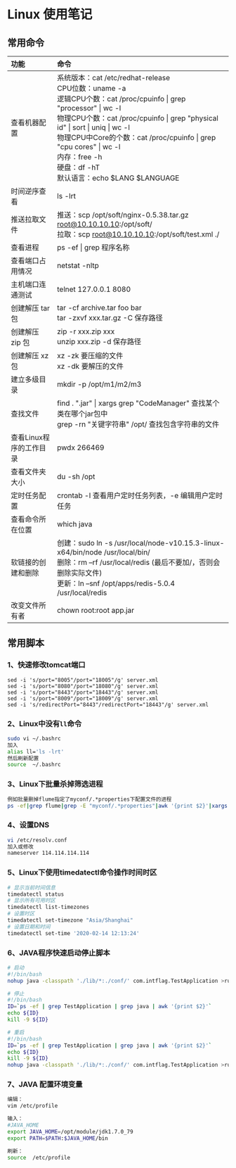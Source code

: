 # Linux 使用笔记
## 常用命令
|功能|命令|
|:----|:----|
|查看机器配置|系统版本：cat /etc/redhat-release<br>CPU位数：uname -a<br>逻辑CPU个数：cat /proc/cpuinfo \| grep "processor" \| wc -l<br>物理CPU个数：cat /proc/cpuinfo \| grep "physical id" \| sort \| uniq \| wc -l<br>物理CPU中Core的个数：cat /proc/cpuinfo \| grep "cpu cores" \| wc -l<br>内存：free -h<br>硬盘：df -hT<br>默认语言：echo $LANG $LANGUAGE|
|时间逆序查看|ls -lrt|
|推送拉取文件|推送：scp /opt/soft/nginx-0.5.38.tar.gz root@10.10.10.10:/opt/soft/<br>拉取：scp root@10.10.10.10:/opt/soft/test.xml ./|
|查看进程|ps -ef \| grep 程序名称|
|查看端口占用情况|netstat -nltp|
|主机端口连通测试|telnet 127.0.0.1 8080|
|创建解压 tar 包|tar -cf archive.tar foo bar<br>tar -zxvf xxx.tar.gz -C 保存路径|
|创建解压 zip 包|zip -r xxx.zip xxx<br>unzip xxx.zip -d 保存路径|
|创建解压 xz 包|xz -zk 要压缩的文件<br>xz -dk 要解压的文件|
|建立多级目录|mkdir -p /opt/m1/m2/m3|
|查找文件|find . ".jar" \| xargs grep "CodeManager" 查找某个类在哪个jar包中<br>grep -rn "关键字符串" /opt/ 查找包含字符串的文件|
|查看Linux程序的工作目录|pwdx 266469|
|查看文件夹大小|du -sh /opt|
|定时任务配置|crontab -l 查看用户定时任务列表，-e 编辑用户定时任务|
|查看命令所在位置|which java|
|软链接的创建和删除|创建：sudo ln -s /usr/local/node-v10.15.3-linux-x64/bin/node /usr/local/bin/<br>删除：rm –rf /usr/local/redis (最后不要加/，否则会删除实际文件)<br>更新：ln –snf  /opt/apps/redis-5.0.4 /usr/local/redis|
|改变文件所有者|chown root:root app.jar|


## 常用脚本
### 1、快速修改tomcat端口
```
sed -i 's/port="8005"/port="18005"/g' server.xml
sed -i 's/port="8080"/port="18080"/g' server.xml
sed -i 's/port="8443"/port="18443"/g' server.xml
sed -i 's/port="8009"/port="18009"/g' server.xml
sed -i 's/redirectPort="8443"/redirectPort="18443"/g' server.xml
```
### 2、Linux中没有`ll`命令
```bash
sudo vi ~/.bashrc
加入
alias ll='ls -lrt'
然后刷新配置
source  ~/.bashrc
```
### 3、Linux下批量杀掉筛选进程
```bash
例如批量删掉flume指定了myconf/.*properties下配置文件的进程
ps -ef|grep flume|grep -E "myconf/.*properties"|awk '{print $2}'|xargs kill -9
```
### 4、设置DNS
```bash
vi /etc/resolv.conf
加入或修改
nameserver 114.114.114.114
```
### 5、Linux下使用timedatectl命令操作时间时区
```bash
# 显示当前时间信息
timedatectl status
# 显示所有可用时区
timedatectl list-timezones
# 设置时区
timedatectl set-timezone "Asia/Shanghai"
# 设置日期和时间
timedatectl set-time '2020-02-14 12:13:24'
```
### 6、JAVA程序快速启动停止脚本
```bash
# 启动
#!/bin/bash
nohup java -classpath './lib/*:./conf/' com.intflag.TestApplication >run.log 2>&1 &

# 停止
#!/bin/bash
ID=`ps -ef | grep TestApplication | grep java | awk '{print $2}'`
echo ${ID}
kill -9 ${ID}

# 重启
#!/bin/bash
ID=`ps -ef | grep TestApplication | grep java | awk '{print $2}'`
echo ${ID}
kill -9 ${ID}
nohup java -classpath './lib/*:./conf/' com.intflag.TestApplication >run.log 2>&1 &
```

### 7、JAVA 配置环境变量
```bash
编辑：
vim /etc/profile

输入：
#JAVA_HOME
export JAVA_HOME=/opt/module/jdk1.7.0_79
export PATH=$PATH:$JAVA_HOME/bin

刷新：
source  /etc/profile
```